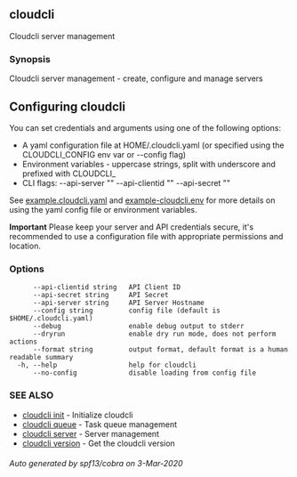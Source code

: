 ## cloudcli

Cloudcli server management

### Synopsis

Cloudcli server management - create, configure and manage servers

## Configuring cloudcli

You can set credentials and arguments using one of the following options:

* A yaml configuration file at HOME/.cloudcli.yaml (or specified using the CLOUDCLI_CONFIG env var or --config flag)
* Environment variables - uppercase strings, split with underscore and prefixed with CLOUDCLI_
* CLI flags: --api-server "" --api-clientid "" --api-secret ""

See [example.cloudcli.yaml](https://github.com/cloudwm/cloudcli/blob/master/example-cloudcli.yaml) and [example-cloudcli.env](https://github.com/cloudwm/cloudcli/blob/master/example-cloudcli.env) for more details on using the yaml config file or environment variables.

**Important** Please keep your server and API credentials secure, 
it's recommended to use a configuration file with appropriate permissions and location.


### Options

```
      --api-clientid string   API Client ID
      --api-secret string     API Secret
      --api-server string     API Server Hostname
      --config string         config file (default is $HOME/.cloudcli.yaml)
      --debug                 enable debug output to stderr
      --dryrun                enable dry run mode, does not perform actions
      --format string         output format, default format is a human readable summary
  -h, --help                  help for cloudcli
      --no-config             disable loading from config file
```

### SEE ALSO

* [cloudcli init](cloudcli_init.md)	 - Initialize cloudcli
* [cloudcli queue](cloudcli_queue.md)	 - Task queue management
* [cloudcli server](cloudcli_server.md)	 - Server management
* [cloudcli version](cloudcli_version.md)	 - Get the cloudcli version

###### Auto generated by spf13/cobra on 3-Mar-2020
